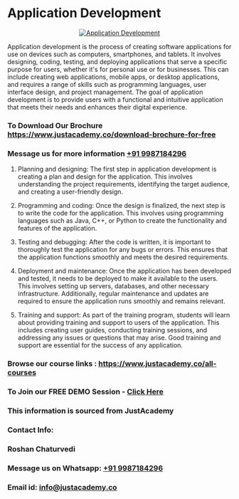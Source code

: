 # Application Development

<p align="center">
  <a href="https://justacademy.co/program-detail/mobile-app-development">
    <img src="https://justacademy.co/storage2/program_images/1704700359.webp" alt="Application Development">
  </a>
</p>


Application development is the process of creating software applications for use on devices such as computers, smartphones, and tablets. It involves designing, coding, testing, and deploying applications that serve a specific purpose for users, whether it's for personal use or for businesses. This can include creating web applications, mobile apps, or desktop applications, and requires a range of skills such as programming languages, user interface design, and project management. The goal of application development is to provide users with a functional and intuitive application that meets their needs and enhances their digital experience.
### To Download Our Brochure https://www.justacademy.co/download-brochure-for-free
### Message us for more information [+91 9987184296](https://api.whatsapp.com/send?phone=919987184296)
1) Planning and designing: The first step in application development is creating a plan and design for the application. This involves understanding the project requirements, identifying the target audience, and creating a user-friendly design.

2) Programming and coding: Once the design is finalized, the next step is to write the code for the application. This involves using programming languages such as Java, C++, or Python to create the functionality and features of the application.

3) Testing and debugging: After the code is written, it is important to thoroughly test the application for any bugs or errors. This ensures that the application functions smoothly and meets the desired requirements.

4) Deployment and maintenance: Once the application has been developed and tested, it needs to be deployed to make it available to the users. This involves setting up servers, databases, and other necessary infrastructure. Additionally, regular maintenance and updates are required to ensure the application runs smoothly and remains relevant.

5) Training and support: As part of the training program, students will learn about providing training and support to users of the application. This includes creating user guides, conducting training sessions, and addressing any issues or questions that may arise. Good training and support are essential for the success of any application.

### Browse our course links : https://www.justacademy.co/all-courses 
### To Join our FREE DEMO Session - [Click Here](https://www.justacademy.co/register-for-course-demo)


### This information is sourced from JustAcademy
### Contact Info:
### Roshan Chaturvedi
### Message us on Whatsapp: [+91 9987184296](https://api.whatsapp.com/send?phone=919987184296)
### Email id: [info@justacademy.co](mailto:info@justacademy.co)
                    